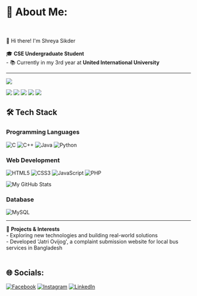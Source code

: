 # 💫 About Me:
<br><br>👋 Hi there! I'm Shreya Sikder<br><br>🎓 **CSE Undergraduate Student**  <br>- 📚 Currently in my 3rd year at **United International University**  <br>

---


![](https://komarev.com/ghpvc/?username=Shreya-Sikder)

![](https://github-profile-summary-cards.vercel.app/api/cards/profile-details?username=Shreya-Sikder&theme=nord_dark)
![](https://github-profile-summary-cards.vercel.app/api/cards/repos-per-language?username=Shreya-Sikder&theme=nord_dark)
![](https://github-profile-summary-cards.vercel.app/api/cards/most-commit-language?username=Shreya-Sikder&theme=nord_dark)
![](https://github-profile-summary-cards.vercel.app/api/cards/stats?username=Shreya-Sikder&theme=nord_dark)
![](https://github-profile-summary-cards.vercel.app/api/cards/productive-time?username=Shreya-Sikder&theme=nord_dark)

## 🛠️ Tech Stack
### **Programming Languages**
![C](https://img.shields.io/badge/c-%2300599C.svg?style=for-the-badge&logo=c&logoColor=white)
![C++](https://img.shields.io/badge/c++-%2300599C.svg?style=for-the-badge&logo=c%2B%2B&logoColor=white)
![Java](https://img.shields.io/badge/java-%23ED8B00.svg?style=for-the-badge&logo=openjdk&logoColor=white)
![Python](https://img.shields.io/badge/python-%233776AB.svg?style=for-the-badge&logo=python&logoColor=white)


### **Web Development**
![HTML5](https://img.shields.io/badge/html5-%23E34F26.svg?style=for-the-badge&logo=html5&logoColor=white)
![CSS3](https://img.shields.io/badge/css3-%231572B6.svg?style=for-the-badge&logo=css3&logoColor=white)
![JavaScript](https://img.shields.io/badge/javascript-%23323330.svg?style=for-the-badge&logo=javascript&logoColor=%23F7DF1E)
![PHP](https://img.shields.io/badge/php-%23777BB4.svg?style=for-the-badge&logo=php&logoColor=white)

![My GitHub Stats](https://github-readme-stats.vercel.app/api?username=Shreya-Sikder&show_icons=true&locale=en)


### **Database**
![MySQL](https://img.shields.io/badge/mysql-%2300f.svg?style=for-the-badge&logo=mysql&logoColor=white)

---


🌟 **Projects & Interests**  <br>- Exploring new technologies and building real-world solutions  <br>- Developed 'Jatri Ovijog', a complaint submission website for local bus services in Bangladesh  <br><br>


## 🌐 Socials:
[![Facebook](https://img.shields.io/badge/Facebook-%231877F2.svg?logo=Facebook&logoColor=white)](https://facebook.com/shreyasikder24) [![Instagram](https://img.shields.io/badge/Instagram-%23E4405F.svg?logo=Instagram&logoColor=white)](https://instagram.com/being.shreya_._) [![LinkedIn](https://img.shields.io/badge/LinkedIn-%230077B5.svg?logo=linkedin&logoColor=white)](https://linkedin.com/in/shreyasikder03) 



